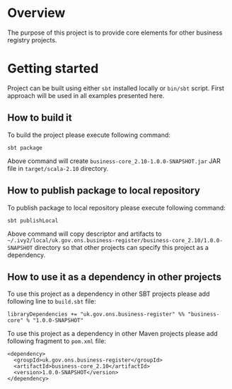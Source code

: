 # Overview

The purpose of this project is to provide core elements for other business registry projects.

# Getting started

Project can be built using either `sbt` installed locally or `bin/sbt` script. First approach will be used in all examples presented here.

## How to build it

To build the project please execute following command:

```
sbt package
```

Above command will create `business-core_2.10-1.0.0-SNAPSHOT.jar` JAR file in `target/scala-2.10` directory.

## How to publish package to local repository

To publish package to local repository please execute following command:

```
sbt publishLocal
```

Above command will copy descriptor and artifacts to `~/.ivy2/local/uk.gov.ons.business-register/business-core_2.10/1.0.0-SNAPSHOT` directory so that other projects can specify this project as a dependency.

## How to use it as a dependency in other projects

To use this project as a dependency in other SBT projects please add following line to `build.sbt` file:

```
libraryDependencies += "uk.gov.ons.business-register" %% "business-core" % "1.0.0-SNAPSHOT"
```

To use this project as a dependency in other Maven projects please add following fragment to `pom.xml` file:

```
<dependency>
  <groupId>uk.gov.ons.business-register</groupId>
  <artifactId>business-core_2.10</artifactId>
  <version>1.0.0-SNAPSHOT</version>
</dependency>
```